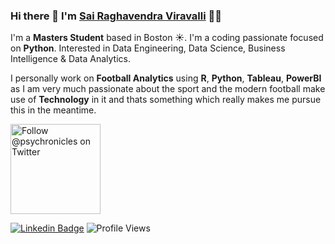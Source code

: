 ### 

### Hi there 👋 I'm [Sai Raghavendra Viravalli](https://sairaghavendra.me) 👋🏼

I'm a **Masters Student** based in Boston ☀️. I'm a coding passionate focused on **Python**. Interested in Data Engineering, Data Science, Business Intelligence & Data Analytics. 

I personally work on **Football Analytics** using **R**, **Python**, **Tableau**, **PowerBI** as I am very much passionate about the sport and the modern football make use of **Technology** in it and thats something which really makes me pursue this in the meantime. 

<!--Aside from coding I enjoy writing technical things [at my blog](https://carloscuesta.me/blog) ✍️ -->

<p>
  <a href="https://twitter.com/psychronicles">
    <img src="https://user-images.githubusercontent.com/7629661/87821427-202e0280-c870-11ea-9e38-8c7c74856753.png" width="144" alt="Follow @psychronicles on Twitter" title="Follow @psychronicles on Twitter">
  </a>

[![Linkedin Badge](https://img.shields.io/badge/-SaiRaghavendra-blue?style=flat-square&logo=Linkedin&logoColor=white&link=https://www.linkedin.com/in/sai-raghavendra-viravalli-3146a0129/)](https://www.linkedin.com/in/sai-raghavendra-viravalli-3146a0129/)
![Profile Views](https://komarev.com/ghpvc/?username=Sairaghav1999&color=green)



<!--
**Sairaghav1999/Sairaghav1999** is a ✨ _special_ ✨ repository because its `README.md` (this file) appears on your GitHub profile.

Here are some ideas to get you started:

- 🔭 I’m currently working on ...
- 🌱 I’m currently learning ...
- 👯 I’m looking to collaborate on ...
- 🤔 I’m looking for help with ...
- 💬 Ask me about ...
- 📫 How to reach me: ...
- 😄 Pronouns: ...
- ⚡ Fun fact: ...
-->
